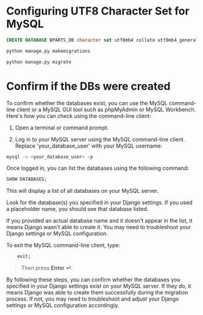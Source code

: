 # Configuring UTF8 Character Set for MySQL
``` sql
CREATE DATABASE BPARTS_DB character set utf8mb4 collate utf8mb4_general_ci
```

```bash
python manage.py makemigrations
```

```bash
python manage.py migrate
```

# Confirm if the DBs were created

To confirm whether the databases exist, you can use the MySQL command-line client or a MySQL GUI tool such as phpMyAdmin or MySQL Workbench. Here's how you can check using the command-line client:

1. Open a terminal or command prompt.

2. Log in to your MySQL server using the MySQL command-line client. Replace 'your_database_user' with your MySQL username:

```bash
mysql -u <your_database_user> -p
```

Once logged in, you can list the databases using the following command:

```sql
SHOW DATABASES;
```

This will display a list of all databases on your MySQL server.

Look for the database(s) you specified in your Django settings. If you used a placeholder name, you should see that database listed.

If you provided an actual database name and it doesn't appear in the list, it means Django wasn't able to create it. You may need to troubleshoot your Django settings or MySQL configuration.

To exit the MySQL command-line client, type:

```sql
    exit;
```
> Then press **Enter ↵**.

By following these steps, you can confirm whether the databases you specified in your Django settings exist on your MySQL server. If they do, it means Django was able to create them successfully during the migration process. If not, you may need to troubleshoot and adjust your Django settings or MySQL configuration accordingly.
